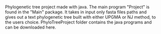 Phylogenetic tree project made with java. The main program "Project" is found in the "Main" package. It takes in input only fasta files paths and gives out a text phylogenetic tree built with either UPGMA or NJ method, to the users choice.
PhyloTreeProject folder contains the java programs and can be downloaded here. 
